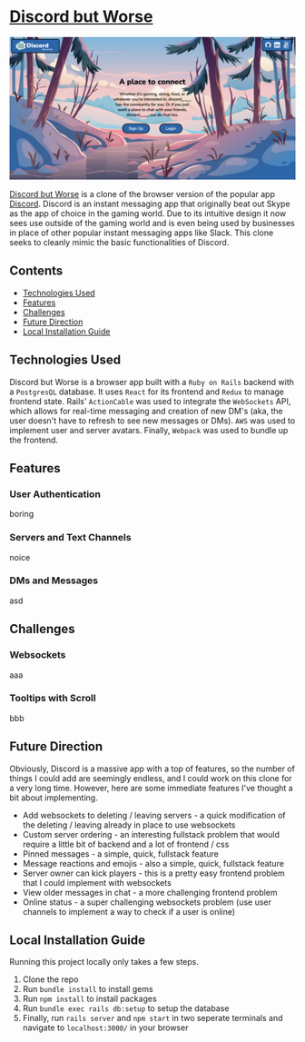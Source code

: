 # [Discord but Worse](https://discord-but-worse.herokuapp.com/#/)
[![Discord but Worse](https://github.com/pcampbell42/discord-but-worse/blob/main/app/assets/images/readme_assets/entry_point_ss.png)](https://discord-but-worse.herokuapp.com/#/)

[Discord but Worse](https://discord-but-worse.herokuapp.com/#/) is a clone of the browser version of the popular app [Discord](https://discord.com/). Discord is an instant messaging app that originally beat out Skype as the app of choice in the gaming world. Due to its intuitive design it now sees use outside of the gaming world and is even being used by businesses in place of other popular instant messaging apps like Slack. This clone seeks to cleanly mimic the basic functionalities of Discord.

## Contents
* [Technologies Used](#technologies-used)
* [Features](#features)
* [Challenges](#challenges)
* [Future Direction](#future-direction)
* [Local Installation Guide](#local-installation-guide)

## Technologies Used
Discord but Worse is a browser app built with a `Ruby on Rails` backend with a `PostgresQL` database. It uses `React` for its frontend and `Redux` to manage frontend state. Rails' `ActionCable` was used to integrate the `WebSockets` API, which allows for real-time messaging and creation of new DM's (aka, the user doesn't have to refresh to see new messages or DMs). `AWS` was used to implement user and server avatars. Finally, `Webpack` was used to bundle up the frontend.

## Features
### User Authentication
boring

### Servers and Text Channels
noice

### DMs and Messages
asd

## Challenges
### Websockets
aaa

### Tooltips with Scroll
bbb

## Future Direction
Obviously, Discord is a massive app with a top of features, so the number of things I could add are seemingly endless, and I could work on this clone for a very long time. However, here are some immediate features I've thought a bit about implementing.
* Add websockets to deleting / leaving servers - a quick modification of the deleting / leaving already in place to use websockets
* Custom server ordering - an interesting fullstack problem that would require a little bit of backend and a lot of frontend / css
* Pinned messages - a simple, quick, fullstack feature
* Message reactions and emojis - also a simple, quick, fullstack feature
* Server owner can kick players - this is a pretty easy frontend problem that I could implement with websockets
* View older messages in chat - a more challenging frontend problem
* Online status - a super challenging websockets problem (use user channels to implement a way to check if a user is online)

## Local Installation Guide
Running this project locally only takes a few steps.
1. Clone the repo
2. Run `bundle install` to install gems
3. Run `npm install` to install packages
4. Run `bundle exec rails db:setup` to setup the database
5. Finally, run `rails server` and `npm start` in two seperate terminals and navigate to `localhost:3000/` in your browser
